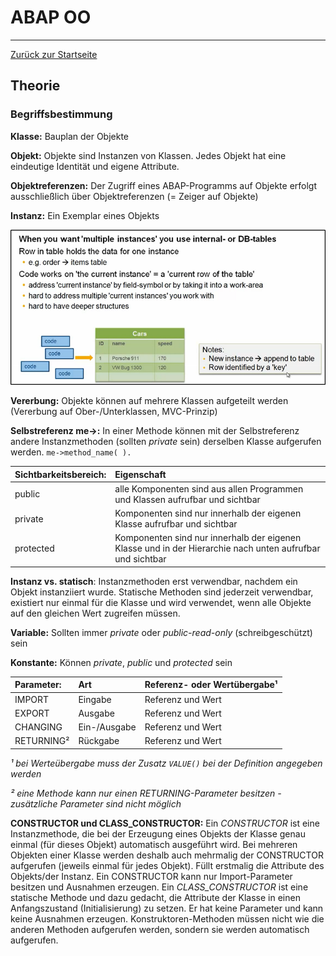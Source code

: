 # ABAP OO
---

[Zurück zur Startseite](https://wolfgangzeller.github.io/ABAP-for-SAP-BW/)

## Theorie

### Begriffsbestimmung
**Klasse:** Bauplan der Objekte

**Objekt:** Objekte sind Instanzen von Klassen. Jedes Objekt hat eine eindeutige Identität und eigene Attribute.

**Objektreferenzen:** Der Zugriff eines ABAP-Programms auf Objekte erfolgt ausschließlich über Objektreferenzen (= Zeiger auf Objekte)

**Instanz:** Ein Exemplar eines Objekts

![Instances](img/Instances.png)

**Vererbung:** Objekte können auf mehrere Klassen aufgeteilt werden (Vererbung auf Ober-/Unterklassen, MVC-Prinzip)

**Selbstreferenz me->:** In einer Methode können mit der Selbstreferenz andere Instanzmethoden (sollten *private* sein) derselben Klasse aufgerufen werden. `me->method_name( ).`

| **Sichtbarkeitsbereich:** | Eigenschaft |
| :--- | :--- |
| public | alle Komponenten sind aus allen Programmen und Klassen aufrufbar und sichtbar |
| private | Komponenten sind nur innerhalb der eigenen Klasse aufrufbar und sichtbar |
| protected | Komponenten sind nur innerhalb der eigenen Klasse und in der Hierarchie nach unten aufrufbar und sichtbar |

**Instanz vs. statisch**: Instanzmethoden erst verwendbar, nachdem ein Objekt instanziiert wurde. Statische Methoden sind jederzeit verwendbar, existiert nur einmal für die Klasse und wird verwendet, wenn alle Objekte auf den gleichen Wert zugreifen müssen.

**Variable:** Sollten immer *private* oder *public-read-only* (schreibgeschützt) sein

**Konstante:** Können *private*, *public* und *protected* sein

| **Parameter:** | Art | Referenz- oder Wertübergabe¹ |
| :--- | :--- | :--- |
| IMPORT | Eingabe | Referenz und Wert |
| EXPORT | Ausgabe | Referenz und Wert|
| CHANGING | Ein-/Ausgabe | Referenz und Wert |
| RETURNING² | Rückgabe | Referenz und Wert |

*¹ bei Werteübergabe muss der Zusatz `VALUE()` bei der Definition angegeben werden*

*² eine Methode kann nur einen RETURNING-Parameter besitzen - zusätzliche Parameter sind nicht möglich*

**CONSTRUCTOR und CLASS_CONSTRUCTOR:** Ein *CONSTRUCTOR* ist eine Instanzmethode, die bei der Erzeugung eines Objekts der Klasse genau einmal (für dieses Objekt) automatisch ausgeführt wird. Bei mehreren Objekten einer Klasse werden deshalb auch mehrmalig der CONSTRUCTOR aufgerufen (jeweils einmal für jedes Objekt). Füllt erstmalig die Attribute des Objekts/der Instanz. Ein CONSTRUCTOR kann nur Import-Parameter besitzen und Ausnahmen erzeugen.
Ein *CLASS_CONSTRUCTOR* ist eine statische Methode und dazu gedacht, die Attribute der Klasse in einen Anfangszustand (Initialisierung) zu setzen. Er hat keine Parameter und kann keine Ausnahmen erzeugen. Konstruktoren-Methoden müssen nicht wie die anderen Methoden aufgerufen werden, sondern sie werden automatisch aufgerufen.

